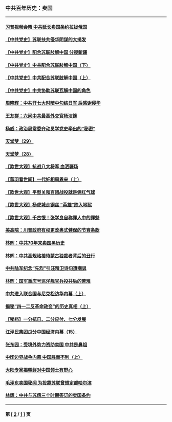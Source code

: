 ### 中共百年历史：卖国
---
#### [习普视频会晤 中共延长卖国条约拉拢俄国](../../pages/nf1176117/n13060971.md?10040430) 
#### [【中共党史】苏联扶共侵华阴谋的大揭发](../../pages/nf1176117/n13056050.md?10040430) 
#### [【中共党史】配合苏联肢解中国 分裂新疆](../../pages/nf1176117/n13040700.md?10040430) 
#### [【中共党史】中共配合苏联肢解中国（下）](../../pages/nf1176117/n13035660.md?10040430) 
#### [【中共党史】中共配合苏联肢解中国（上）](../../pages/nf1176117/n13030262.md?10040430) 
#### [【中共党史】中共协助苏联瓦解中国的角色](../../pages/nf1176117/n13018109.md?10040430) 
#### [周晓辉：中共开七大时暗中勾结日军 后感谢侵华](../../pages/nf1176117/n12921960.md?10040430) 
#### [王友群：六问中共最高外交官杨洁篪](../../pages/nf1176117/n12836495.md?10040430) 
#### [杨威：政治局常委齐动员学党史牵出的“秘密”](../../pages/nf1176117/n12764642.md?10040430) 
#### [天堂梦（29）](../../pages/nf1176117/n12408465.md?10040430) 
#### [天堂梦（28）](../../pages/nf1176117/n12408309.md?10040430) 
#### [【欺世大观】抗战八大将军 血洒疆场](../../pages/nf1176117/n12357044.md?10040430) 
#### [【薇羽看世间】一代奸相周恩来（上）](../../pages/nf1176117/n12401109.md?10040430) 
#### [【欺世大观】平型关和百团战役就是俩红气球](../../pages/nf1176117/n12359157.md?10040430) 
#### [【欺世大观】杨虎城走钢丝 “英雄”跌入地狱](../../pages/nf1176117/n12358840.md?10040430) 
#### [【欺世大观】千古恨！张学良自称罪人中的罪魁](../../pages/nf1176117/n12358629.md?10040430) 
#### [美高院：川普政府有权更改奥式健保的节育条款](../../pages/nf1176117/n12242171.md?10040430) 
#### [林辉：中共70年来卖国黑历史](../../pages/nf1176117/n11552181.md?10040430) 
#### [林辉：中共高规格接待蒙古独裁者背后的丑行](../../pages/nf1176117/n11225005.md?10040430) 
#### [中共陆军纪念“先烈”引汪精卫诗句遭嘲讽](../../pages/nf1176117/n11153345.md?10040430) 
#### [林辉：国军重庆号巡洋舰官兵投共后的苦难](../../pages/nf1176117/n10997801.md?10040430) 
#### [中共进入联合国与尼克松访华内幕（上）](../../pages/nf1176117/n10138788.md?10040430) 
#### [揭秘“四一二反革命政变”的历史真相（上）](../../pages/nf1176117/n9996650.md?10040430) 
#### [【秘档】一分抗日、二分应付、七分发展](../../pages/nf1176117/n9331484.md?10040430) 
#### [江泽民集团瓜分中国经济内幕（15）](../../pages/nf1176117/n9268584.md?10040430) 
#### [张东园：受境外势力资助卖国 中共是鼻祖](../../pages/nf1176117/n9272480.md?10040430) 
#### [中印边界战争内幕 中国胜而不利（上）](../../pages/nf1176117/n9252458.md?10040430) 
#### [大陆专家揭朝鲜对中国领土有野心](../../pages/nf1176117/n9074056.md?10040430) 
#### [毛泽东卖国秘闻 为投靠苏联曾想定都哈尔滨](../../pages/nf1176117/n9058631.md?10040430) 
#### [林辉：中共与苏俄三个时期签订的卖国条约](../../pages/nf1176117/n9036062.md?10040430) 

---
#### 第 [ [2](./2.md?10040430) / [1](./1.md?10040430) ] 页
